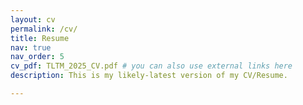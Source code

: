 ```yaml
---
layout: cv
permalink: /cv/
title: Resume
nav: true
nav_order: 5
cv_pdf: TLTM_2025_CV.pdf # you can also use external links here
description: This is my likely-latest version of my CV/Resume. 

---
```

